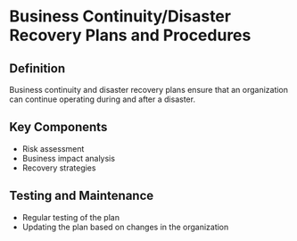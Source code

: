 # Business Continuity/Disaster Recovery Plans and Procedures

## Definition
Business continuity and disaster recovery plans ensure that an organization can continue operating during and after a disaster.

## Key Components
- Risk assessment
- Business impact analysis
- Recovery strategies

## Testing and Maintenance
- Regular testing of the plan
- Updating the plan based on changes in the organization
